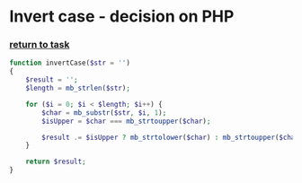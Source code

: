 # Invert case - decision on PHP

### [return to task](README.md)

```php
function invertCase($str = '')
{
    $result = '';
    $length = mb_strlen($str);

    for ($i = 0; $i < $length; $i++) {
        $char = mb_substr($str, $i, 1);
        $isUpper = $char === mb_strtoupper($char);

        $result .= $isUpper ? mb_strtolower($char) : mb_strtoupper($char);
    }

    return $result;
}
```
